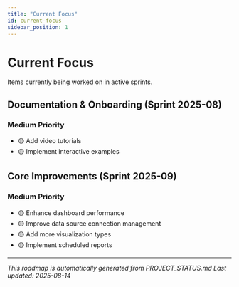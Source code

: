 ```yaml
---
title: "Current Focus"
id: current-focus
sidebar_position: 1
---
```


# Current Focus

Items currently being worked on in active sprints.

## Documentation & Onboarding (Sprint 2025-08)

### Medium Priority

- 🟡 Add video tutorials
- 🟡 Implement interactive examples

## Core Improvements (Sprint 2025-09)

### Medium Priority

- 🟡 Enhance dashboard performance
- 🟡 Improve data source connection management
- 🟡 Add more visualization types
- 🟡 Implement scheduled reports

---

*This roadmap is automatically generated from PROJECT_STATUS.md*
*Last updated: 2025-08-14*
